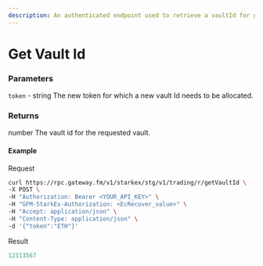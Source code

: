 ```yaml
---
description: An authenticated endpoint used to retrieve a vaultId for given token.
---
```

# Get Vault Id

### **Parameters**
`token` - string
The new token for which a new vault Id needs to be allocated.

### **Returns**
number 
The vault id for the requested vault.
#### **Example**

Request

```bash
curl https://rpc.gateway.fm/v1/starkex/stg/v1/trading/r/getVaultId \
-X POST \
-H "Authorization: Bearer <YOUR_API_KEY>" \
-H "GFM-StarkEx-Authorization: <EcRecover_value>" \
-H "Accept: application/json" \
-H "Content-Type: application/json" \  
-d '{"token":"ETH"}'
```


Result

```javascript
12313567
```